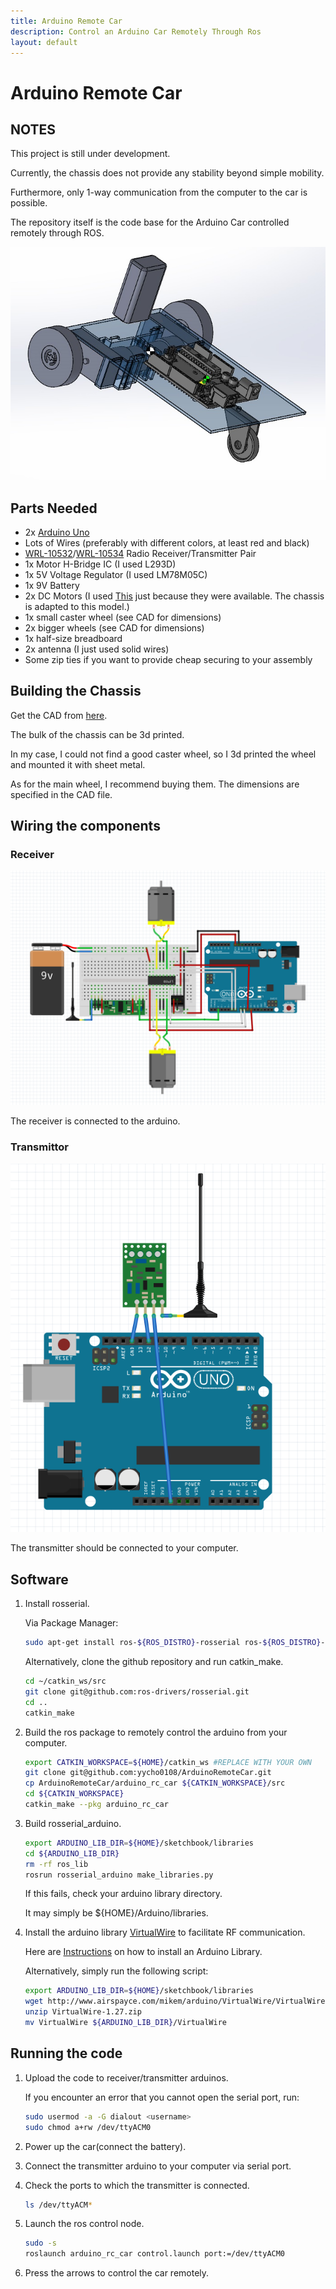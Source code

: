 ```yaml
---
title: Arduino Remote Car
description: Control an Arduino Car Remotely Through Ros
layout: default
---
```


# Arduino Remote Car

## NOTES 
This project is still under development.

Currently, the chassis does not provide any stability beyond simple mobility.

Furthermore, only 1-way communication from the computer to the car is possible.

The repository itself is the code base for the Arduino Car controlled remotely through ROS.

![Car](images/carasm.JPG)

## Parts Needed

- 2x [Arduino Uno](https://www.sparkfun.com/products/11021)
- Lots of Wires (preferably with different colors, at least red and black)
- [WRL-10532](https://www.sparkfun.com/products/10532)/[WRL-10534](https://www.sparkfun.com/products/10534) Radio Receiver/Transmitter Pair
- 1x Motor H-Bridge IC (I used L293D)
- 1x 5V Voltage Regulator (I used LM78M05C)
- 1x 9V Battery
- 2x DC Motors (I used [This](http://www.vigorprecision.com.hk/ProductList.Asp?SortID=1) just because they were available. The chassis is adapted to this model.)
- 1x small caster wheel (see CAD for dimensions)
- 2x bigger wheels (see CAD for dimensions)
- 1x half-size breadboard
- 2x antenna (I just used solid wires)
- Some zip ties if you want to provide cheap securing to your assembly

## Building the Chassis

Get the CAD from [here](https://drive.google.com/open?id=0B75j6bliWwyTUGZSWWZrYkl3Mnc).

The bulk of the chassis can be 3d printed.

In my case, I could not find a good caster wheel, so I 3d printed the wheel and mounted it with sheet metal.

As for the main wheel, I recommend buying them. The dimensions are specified in the CAD file.

## Wiring the components

### Receiver

![RX](images/wiring_rx.png)

The receiver is connected to the arduino.

### Transmittor

![TX](images/wiring_tx.png)

The transmitter should be connected to your computer.

## Software

1. Install rosserial.

   Via Package Manager:

   ```bash
   sudo apt-get install ros-${ROS_DISTRO}-rosserial ros-${ROS_DISTRO}-rosserial-python ros-${ROS_DISTRO}-rosserial-arduino
   ```

   Alternatively, clone the github repository and run catkin_make.

   ```bash
   cd ~/catkin_ws/src
   git clone git@github.com:ros-drivers/rosserial.git   
   cd ..
   catkin_make
   ``` 

2. Build the ros package to remotely control the arduino from your computer.

   ```bash
   export CATKIN_WORKSPACE=${HOME}/catkin_ws #REPLACE WITH YOUR OWN
   git clone git@github.com:yycho0108/ArduinoRemoteCar.git
   cp ArduinoRemoteCar/arduino_rc_car ${CATKIN_WORKSPACE}/src
   cd ${CATKIN_WORKSPACE}
   catkin_make --pkg arduino_rc_car
   ```

3. Build rosserial_arduino.

   ```bash
   export ARDUINO_LIB_DIR=${HOME}/sketchbook/libraries
   cd ${ARDUINO_LIB_DIR}
   rm -rf ros_lib
   rosrun rosserial_arduino make_libraries.py 
   ```

   If this fails, check your arduino library directory.
  
   It may simply be ${HOME}/Arduino/libraries.

4. Install the arduino library [VirtualWire](https://www.pjrc.com/teensy/td_libs_VirtualWire.html) to facilitate RF communication.

   Here are [Instructions](https://www.arduino.cc/en/Guide/Libraries) on how to install an Arduino Library.

   Alternatively, simply run the following script: 

   ```bash
   export ARDUINO_LIB_DIR=${HOME}/sketchbook/libraries
   wget http://www.airspayce.com/mikem/arduino/VirtualWire/VirtualWire-1.27.zip
   unzip VirtualWire-1.27.zip
   mv VirtualWire ${ARDUINO_LIB_DIR}/VirtualWire
   ```

## Running the code

1. Upload the code to receiver/transmitter arduinos.

   If you encounter an error that you cannot open the serial port, run:

   ```bash
   sudo usermod -a -G dialout <username>
   sudo chmod a+rw /dev/ttyACM0
   ```

2. Power up the car(connect the battery).
3. Connect the transmitter arduino to your computer via serial port.
4. Check the ports to which the transmitter is connected.

   ```bash
   ls /dev/ttyACM*
   ```

5. Launch the ros control node.

   ```bash
   sudo -s
   roslaunch arduino_rc_car control.launch port:=/dev/ttyACM0
   ```

6. Press the arrows to control the car remotely. 
